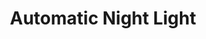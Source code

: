 ---
category: Self-Learning Projects for Computer Engineering
importance: 3
img: /assets/media/Projects/ANL/ANL.jpg
title: Automatic Night Light
grade: C
description: >
  Uses a carefully calibrated LDR Sensor along with Transistors to control an LED based on the darkness it is in. Made using raw electronics.
---